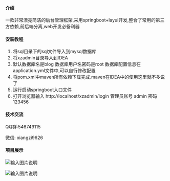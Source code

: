 #### 介绍
一款非常漂亮简洁的后台管理框架,采用springboot+layui开发,整合了常用的第三方依赖,前后端分离,web开发必备利器

#### 安装教程

1. 将sql目录下的sql文件导入到mysql数据库
2.  将xzadmin目录导入到IDEA
3.  默认数据库名是blog 数据库用户名密码是root 数据库配置信息在application.yml文件中,可以自行修改配置
4.  将pom.xml中maven所有依赖下载完成.maven在IDEA中的使用这里就不多说了
5.  运行启动springboot入口文件
6.  打开浏览器输入 http://localhost/xzadmin/login 管理员账号 admin 密码 123456

#### 技术交流

 QQ群:546749115

 微信: xiangzi9626

#### 项目展示

![输入图片说明](https://images.gitee.com/uploads/images/2021/0806/132003_e42ad42d_1828743.png "1.png")

![输入图片说明](https://images.gitee.com/uploads/images/2021/0806/132141_a95284e1_1828743.png "2.png")